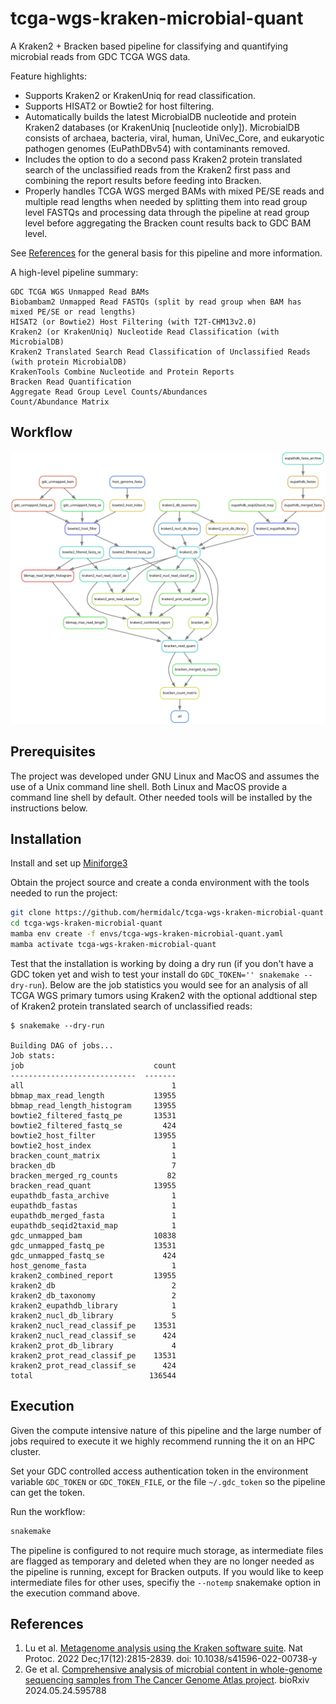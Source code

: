 # tcga-wgs-kraken-microbial-quant

A Kraken2 + Bracken based pipeline for classifying and quantifying
microbial reads from GDC TCGA WGS data.

Feature highlights:

- Supports Kraken2 or KrakenUniq for read classification.
- Supports HISAT2 or Bowtie2 for host filtering.
- Automatically builds the latest MicrobialDB nucleotide and protein
  Kraken2 databases (or KrakenUniq [nucleotide only]). MicrobialDB
  consists of archaea, bacteria, viral, human, UniVec_Core, and
  eukaryotic pathogen genomes (EuPathDBv54) with contaminants removed.
- Includes the option to do a second pass Kraken2 protein translated
  search of the unclassified reads from the Kraken2 first pass and
  combining the report results before feeding into Bracken.
- Properly handles TCGA WGS merged BAMs with mixed PE/SE reads and
  multiple read lengths when needed by splitting them into read group
  level FASTQs and processing data through the pipeline at read group
  level before aggregating the Bracken count results back to GDC BAM
  level.

See [References](#references) for the general basis for this pipeline
and more information.

A high-level pipeline summary:

```
GDC TCGA WGS Unmapped Read BAMs
Biobambam2 Unmapped Read FASTQs (split by read group when BAM has mixed PE/SE or read lengths)
HISAT2 (or Bowtie2) Host Filtering (with T2T-CHM13v2.0)
Kraken2 (or KrakenUniq) Nucleotide Read Classification (with MicrobialDB)
Kraken2 Translated Search Read Classification of Unclassified Reads (with protein MicrobialDB)
KrakenTools Combine Nucleotide and Protein Reports
Bracken Read Quantification
Aggregate Read Group Level Counts/Abundances
Count/Abundance Matrix
```

## Workflow

![Snakemake rule graph](tcga-wgs-kraken-microbial-quant.svg)

## Prerequisites

The project was developed under GNU Linux and MacOS and assumes the
use of a Unix command line shell. Both Linux and MacOS provide a
command line shell by default. Other needed tools will be installed
by the instructions below.

## Installation

Install and set up
[Miniforge3](https://github.com/conda-forge/miniforge#download)

Obtain the project source and create a conda environment with the tools
needed to run the project:

```bash
git clone https://github.com/hermidalc/tcga-wgs-kraken-microbial-quant.git
cd tcga-wgs-kraken-microbial-quant
mamba env create -f envs/tcga-wgs-kraken-microbial-quant.yaml
mamba activate tcga-wgs-kraken-microbial-quant
```

Test that the installation is working by doing a dry run (if you don't
have a GDC token yet and wish to test your install do
`GDC_TOKEN='' snakemake --dry-run`). Below are the job statistics you
would see for an analysis of all TCGA WGS primary tumors using Kraken2
with the optional addtional step of Kraken2 protein translated search of
unclassified reads:

```
$ snakemake --dry-run

Building DAG of jobs...
Job stats:
job                             count
----------------------------  -------
all                                 1
bbmap_max_read_length           13955
bbmap_read_length_histogram     13955
bowtie2_filtered_fastq_pe       13531
bowtie2_filtered_fastq_se         424
bowtie2_host_filter             13955
bowtie2_host_index                  1
bracken_count_matrix                1
bracken_db                          7
bracken_merged_rg_counts           82
bracken_read_quant              13955
eupathdb_fasta_archive              1
eupathdb_fastas                     1
eupathdb_merged_fasta               1
eupathdb_seqid2taxid_map            1
gdc_unmapped_bam                10838
gdc_unmapped_fastq_pe           13531
gdc_unmapped_fastq_se             424
host_genome_fasta                   1
kraken2_combined_report         13955
kraken2_db                          2
kraken2_db_taxonomy                 2
kraken2_eupathdb_library            1
kraken2_nucl_db_library             5
kraken2_nucl_read_classif_pe    13531
kraken2_nucl_read_classif_se      424
kraken2_prot_db_library             4
kraken2_prot_read_classif_pe    13531
kraken2_prot_read_classif_se      424
total                          136544
```


## Execution

Given the compute intensive nature of this pipeline and the large
number of jobs required to execute it we highly recommend running the
it on an HPC cluster.

Set your GDC controlled access authentication token in the environment
variable `GDC_TOKEN` or `GDC_TOKEN_FILE`, or the file `~/.gdc_token`
so the pipeline can get the token.

Run the workflow:

```bash
snakemake
```

The pipeline is configured to not require much storage, as intermediate
files are flagged as temporary and deleted when they are no longer
needed as the pipeline is running, except for Bracken outputs. If you
would like to keep intermediate files for other uses, specifiy the
`--notemp` snakemake option in the execution command above.

## References

1. Lu et al. [Metagenome analysis using the Kraken software suite](
    https://www.ncbi.nlm.nih.gov/pmc/articles/PMC9725748/).
Nat Protoc. 2022 Dec;17(12):2815-2839. doi: 10.1038/s41596-022-00738-y
2. Ge et al. [Comprehensive analysis of microbial content in whole-genome
sequencing samples from The Cancer Genome Atlas project](
    https://doi.org/10.1101/2024.05.24.595788). bioRxiv 2024.05.24.595788
